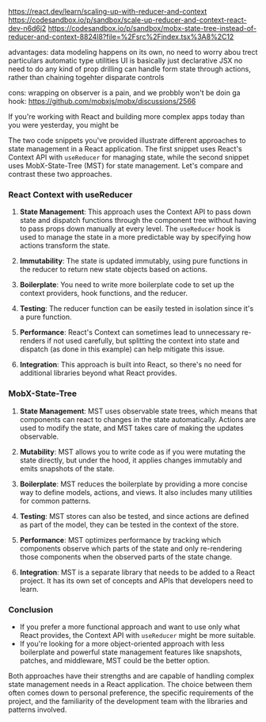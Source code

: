 https://react.dev/learn/scaling-up-with-reducer-and-context
https://codesandbox.io/p/sandbox/scale-up-reducer-and-context-react-dev-n6d6j2
https://codesandbox.io/p/sandbox/mobx-state-tree-instead-of-reducer-and-context-8824l8?file=%2Fsrc%2Findex.tsx%3A8%2C12

advantages:
data modeling happens on its own, no need to worry abou trect particulars
automatic type utilities
UI is basically just declarative JSX
no need to do any kind of prop drilling
can handle form state through actions, rather than chaining togehter disparate controls

cons:
wrapping on observer is a pain, and we probbly won't be doin ga hook: https://github.com/mobxjs/mobx/discussions/2566

If you're working with React and building more complex apps today than you were yesterday, you might be

The two code snippets you've provided illustrate different approaches to state management in a React application. The first snippet uses React's Context API with `useReducer` for managing state, while the second snippet uses MobX-State-Tree (MST) for state management. Let's compare and contrast these two approaches.

### React Context with useReducer

1. **State Management**: This approach uses the Context API to pass down state and dispatch functions through the component tree without having to pass props down manually at every level. The `useReducer` hook is used to manage the state in a more predictable way by specifying how actions transform the state.

2. **Immutability**: The state is updated immutably, using pure functions in the reducer to return new state objects based on actions.

3. **Boilerplate**: You need to write more boilerplate code to set up the context providers, hook functions, and the reducer.

4. **Testing**: The reducer function can be easily tested in isolation since it's a pure function.

5. **Performance**: React's Context can sometimes lead to unnecessary re-renders if not used carefully, but splitting the context into state and dispatch (as done in this example) can help mitigate this issue.

6. **Integration**: This approach is built into React, so there's no need for additional libraries beyond what React provides.

### MobX-State-Tree

1. **State Management**: MST uses observable state trees, which means that components can react to changes in the state automatically. Actions are used to modify the state, and MST takes care of making the updates observable.

2. **Mutability**: MST allows you to write code as if you were mutating the state directly, but under the hood, it applies changes immutably and emits snapshots of the state.

3. **Boilerplate**: MST reduces the boilerplate by providing a more concise way to define models, actions, and views. It also includes many utilities for common patterns.

4. **Testing**: MST stores can also be tested, and since actions are defined as part of the model, they can be tested in the context of the store.

5. **Performance**: MST optimizes performance by tracking which components observe which parts of the state and only re-rendering those components when the observed parts of the state change.

6. **Integration**: MST is a separate library that needs to be added to a React project. It has its own set of concepts and APIs that developers need to learn.

### Conclusion

- If you prefer a more functional approach and want to use only what React provides, the Context API with `useReducer` might be more suitable.
- If you're looking for a more object-oriented approach with less boilerplate and powerful state management features like snapshots, patches, and middleware, MST could be the better option.

Both approaches have their strengths and are capable of handling complex state management needs in a React application. The choice between them often comes down to personal preference, the specific requirements of the project, and the familiarity of the development team with the libraries and patterns involved.
